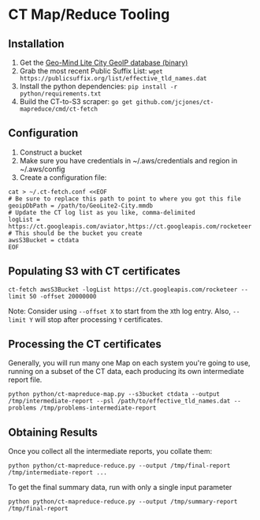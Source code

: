 # CT Map/Reduce Tooling

## Installation

1. Get the [Geo-Mind Lite City GeoIP database (binary)](http://dev.maxmind.com/geoip/geoip2/geolite2/)
1. Grab the most recent Public Suffix List: `wget https://publicsuffix.org/list/effective_tld_names.dat`
1. Install the python dependencies: `pip install -r python/requirements.txt`
1. Build the CT-to-S3 scraper: `go get github.com/jcjones/ct-mapreduce/cmd/ct-fetch`

## Configuration

1. Construct a bucket
1. Make sure you have credentials in ~/.aws/credentials and region in ~/.aws/config
1. Create a configuration file:

```
cat > ~/.ct-fetch.conf <<EOF
# Be sure to replace this path to point to where you got this file
geoipDbPath = /path/to/GeoLite2-City.mmdb
# Update the CT log list as you like, comma-delimited
logList = https://ct.googleapis.com/aviator,https://ct.googleapis.com/rocketeer
# This should be the bucket you create
awsS3Bucket = ctdata
EOF
```

## Populating S3 with CT certificates

```
ct-fetch awsS3Bucket -logList https://ct.googleapis.com/rocketeer --limit 50 -offset 20000000
```
Note: Consider using `--offset X` to start from the `X`th log entry. Also, `--limit Y` will stop after
processing `Y` certificates.


## Processing the CT certificates

Generally, you will run many one Map on each system you're going to use, running on a subset of the
CT data, each producing its own intermediate report file.

```
python python/ct-mapreduce-map.py --s3bucket ctdata --output /tmp/intermediate-report --psl /path/to/effective_tld_names.dat --problems /tmp/problems-intermediate-report
```

## Obtaining Results

Once you collect all the intermediate reports, you collate them:

```
python python/ct-mapreduce-reduce.py --output /tmp/final-report /tmp/intermediate-report ...
```

To get the final summary data, run with only a single input parameter

```
python python/ct-mapreduce-reduce.py --output /tmp/summary-report /tmp/final-report
```

